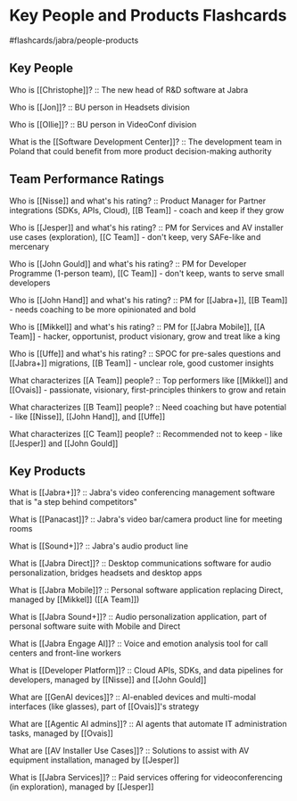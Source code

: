 # Key People and Products Flashcards
#flashcards/jabra/people-products

## Key People

Who is [[Christophe]]? :: The new head of R&D software at Jabra
<!--SR:!2025-08-03,4,270-->

Who is [[Jon]]? :: BU person in Headsets division
<!--SR:!2025-08-02,3,250-->

Who is [[Ollie]]? :: BU person in VideoConf division
<!--SR:!2025-08-02,3,250-->

What is the [[Software Development Center]]? :: The development team in Poland that could benefit from more product decision-making authority
<!--SR:!2025-08-02,3,250-->

## Team Performance Ratings

Who is [[Nisse]] and what's his rating? :: Product Manager for Partner integrations (SDKs, APIs, Cloud), [[B Team]] - coach and keep if they grow

Who is [[Jesper]] and what's his rating? :: PM for Services and AV installer use cases (exploration), [[C Team]] - don't keep, very SAFe-like and mercenary

Who is [[John Gould]] and what's his rating? :: PM for Developer Programme (1-person team), [[C Team]] - don't keep, wants to serve small developers

Who is [[John Hand]] and what's his rating? :: PM for [[Jabra+]], [[B Team]] - needs coaching to be more opinionated and bold

Who is [[Mikkel]] and what's his rating? :: PM for [[Jabra Mobile]], [[A Team]] - hacker, opportunist, product visionary, grow and treat like a king

Who is [[Uffe]] and what's his rating? :: SPOC for pre-sales questions and [[Jabra+]] migrations, [[B Team]] - unclear role, good customer insights

What characterizes [[A Team]] people? :: Top performers like [[Mikkel]] and [[Ovais]] - passionate, visionary, first-principles thinkers to grow and retain

What characterizes [[B Team]] people? :: Need coaching but have potential - like [[Nisse]], [[John Hand]], and [[Uffe]]

What characterizes [[C Team]] people? :: Recommended not to keep - like [[Jesper]] and [[John Gould]]

## Key Products

What is [[Jabra+]]? :: Jabra's video conferencing management software that is "a step behind competitors"
<!--SR:!2025-07-31,1,230-->

What is [[Panacast]]? :: Jabra's video bar/camera product line for meeting rooms
<!--SR:!2025-08-02,3,250-->

What is [[Sound+]]? :: Jabra's audio product line
<!--SR:!2025-08-02,3,250-->

What is [[Jabra Direct]]? :: Desktop communications software for audio personalization, bridges headsets and desktop apps

What is [[Jabra Mobile]]? :: Personal software application replacing Direct, managed by [[Mikkel]] ([[A Team]])

What is [[Jabra Sound+]]? :: Audio personalization application, part of personal software suite with Mobile and Direct

What is [[Jabra Engage AI]]? :: Voice and emotion analysis tool for call centers and front-line workers

What is [[Developer Platform]]? :: Cloud APIs, SDKs, and data pipelines for developers, managed by [[Nisse]] and [[John Gould]]

What are [[GenAI devices]]? :: AI-enabled devices and multi-modal interfaces (like glasses), part of [[Ovais]]'s strategy

What are [[Agentic AI admins]]? :: AI agents that automate IT administration tasks, managed by [[Ovais]]

What are [[AV Installer Use Cases]]? :: Solutions to assist with AV equipment installation, managed by [[Jesper]]

What is [[Jabra Services]]? :: Paid services offering for videoconferencing (in exploration), managed by [[Jesper]]